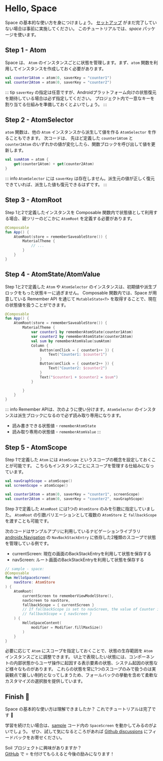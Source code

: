 # Hello, Space

Space の基本的な使い方を身につけましょう。
[セットアップ](/ja/guide/getting-started.html#download) がまだ完了していない場合は事前に実施してください。
このチュートリアルでは、*space* パッケージを使います。


## Step 1 - Atom

Space は、 `Atom` のインスタンスごとに状態を管理します。まず、`atom` 関数を利用してインスタンスを作成しておく必要があります。

```kotlin
val counter1Atom = atom(0, saverKey = "counter1")
val counter2Atom = atom(0, saverKey = "counter2")
```

::: tip
`saverKey` の指定は任意ですが、Androidプラットフォーム向けの状態復元を期待している場合は必ず指定してください。
プロジェクト内で一意なキーを割り当てる仕組みを準備しておくとよいでしょう。
:::


## Step 2 - AtomSelector

`atom` 関数は、他の `Atom` インスタンスから派生して値を作る `AtomSelector` を作ることもできます。
次コードは、 先ほど定義した `counter1Atom` と `counter2Atom` のいずれかの値が変化したら、関数ブロックを呼び出して値を更新します。

```kotlin
val sumAtom = atom {
    get(counter1Atom) + get(counter2Atom)
}
```

::: info
`AtomSelector` には `saverKey` は存在しません。派生元の値が正しく復元できていれば、派生した値も復元できるはずです。
:::


## Step 3 - AtomRoot

Step 1と2で定義したインスタンスを Composable 関数内で状態値として利用する場合、親ツリーのどこかに `AtomRoot` を定義する必要があります。

```kotlin
@Composable
fun App() {
    AtomRoot(store = rememberSaveableStore()) {
        MaterialTheme {
            // ...
        }
    }
}
```


## Step 4 - AtomState/AtomValue

Step 1と2で定義した `Atom` や `AtomSelector` のインスタンスは、初期値や派生ブロックをもった状態キーに過ぎません。
Composable 関数内では、Space が用意している Remember API を通じて `MutableState<T>` を取得することで、現在の状態値を扱うことができます。

```kotlin
@Composable
fun App() {
    AtomRoot(store = rememberSaveableStore()) {
        MaterialTheme {
            var counter1 by rememberAtomState(counter1Atom)
            var counter2 by rememberAtomState(counter2Atom)
            val sum by rememberAtomValue(sumAtom)
            Column {
                Button(onClick = { counter1++ }) {
                    Text("Counter1: $counter1")
                }
                Button(onClick = { counter2++ }) {
                    Text("Counter2: $counter2")
                }
                Text("$counter1 + $counter2 = $sum")
            }

        }
    }
}
```

::: info
Remember APIは、次のように使い分けます。`AtomSelector` のインスタンスは派生ブロックになるので必ず読み取り専用になります。

- 読み書きできる状態値 - `rememberAtomState`
- 読み取り専用の状態値 - `rememberAtomValue`
:::


## Step 5 - AtomScope

Step 1で定義した `Atom` には `AtomScope` というスコープの概念を設定しておくことが可能です。
こちらもインスタンスごとにスコープを管理する仕組みになっています。

```kotlin
val navGraphScope = atomScope()
val screenScope = atomScope()

val counter1Atom = atom(0, saverKey = "counter1", screenScope)
val counter2Atom = atom(0, saverKey = "counter2", navGraphScope)
```

Step 3で定義した `AtomRoot` には1つの `AtomStore` のみを引数に指定していました。
`AtomRoot` の引数バリエーションとして複数の `AtomStore` と `fallbackScope` を渡すことも可能です。

次のコードはサンプルアプリに利用しているナビゲーションライブラリ [androidx.Navigation](https://www.jetbrains.com/help/kotlin-multiplatform-dev/compose-navigation-routing.html) の `NavBackStackEntry` に依存した2種類のスコープで状態を管理している例です。

- currentScreen: 現在の画面のBackStackEntryを利用して状態を保存する
- navScreen: ルート画面のBackStackEntryを利用して状態を保存する

```kotlin
// sample - space:
@Composable
fun HelloSpaceScreen(
    navStore: AtomStore
) {
    AtomRoot(
        currentScreen to rememberViewModelStore(),
        navScreen to navStore,
        fallbackScope = { currentScreen }
        // If fallbackScope is set to navScreen, the value of Counter is preserved even if it navigates back and then forward again.
        // fallbackScope = { navScreen }
    ) {
        HelloSpaceContent(
            modifier = Modifier.fillMaxSize()
        )
    }
}
```

必要に応じて `Atom` にスコープを指定しておくことで、状態の生存範囲を `Atom` インスタンスごとに調整できます。
UI上で表現したい状態には、コンポーネントの内部状態からユーザ操作に起因する表示要素の状態、システム起因の状態など様々なものがあります。
これらの状態を常に1つのスコープのみで扱うのは実装観点で厳しい制約となってしまうため、フォールバックの挙動を含めて柔軟なカスタマイズの選択肢を提供しています。


## Finish :checkered_flag:

Space の基本的な使い方は理解できましたか？ これでチュートリアルは完了です :confetti_ball:

学習を続けたい場合は、[sample](https://github.com/soil-kt/soil/tree/1.0.0-alpha12/sample/) コード内の `SpaceScreen` を動かしてみるのがよいでしょう。
ぜひ、試して気になるところがあれば [Github discussions](https://github.com/soil-kt/soil/discussions) にフィードバックをお寄せください。

Soil プロジェクトに興味がありますか？<br/>
[GitHub](https://github.com/soil-kt/soil) で :star: を付けてもらえると今後の励みになります！

